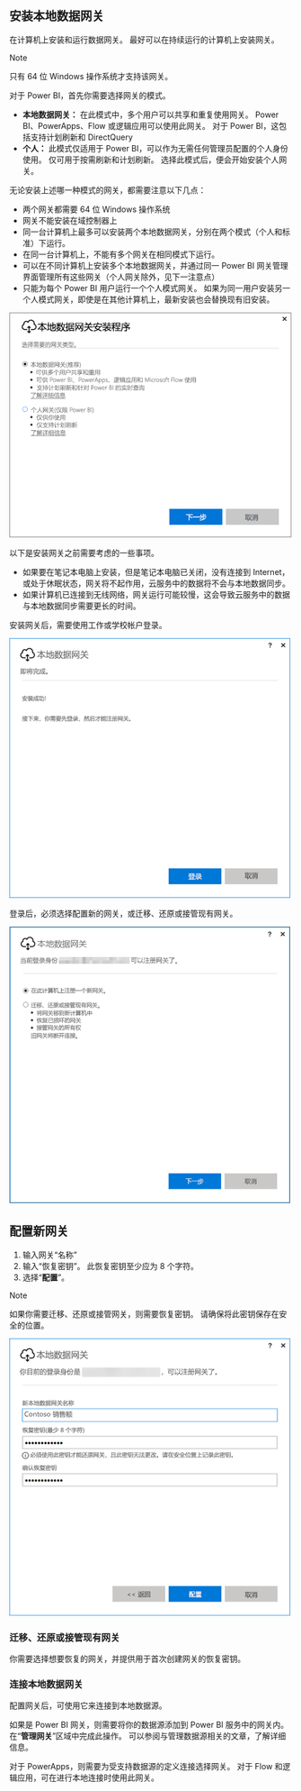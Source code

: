 ## <a name="install-the-on-premises-data-gateway"></a>安装本地数据网关
在计算机上安装和运行数据网关。 最好可以在持续运行的计算机上安装网关。

> [!NOTE]
> 只有 64 位 Windows 操作系统才支持该网关。
> 
> 

对于 Power BI，首先你需要选择网关的模式。

* **本地数据网关：** 在此模式中，多个用户可以共享和重复使用网关。 Power BI、PowerApps、Flow 或逻辑应用可以使用此网关。 对于 Power BI，这包括支持计划刷新和 DirectQuery
* **个人：** 此模式仅适用于 Power BI，可以作为无需任何管理员配置的个人身份使用。 仅可用于按需刷新和计划刷新。 选择此模式后，便会开始安装个人网关。

无论安装上述哪一种模式的网关，都需要注意以下几点：

* 两个网关都需要 64 位 Windows 操作系统
* 网关不能安装在域控制器上
* 同一台计算机上最多可以安装两个本地数据网关，分别在两个模式（个人和标准）下运行。 
* 在同一台计算机上，不能有多个网关在相同模式下运行。
* 可以在不同计算机上安装多个本地数据网关，并通过同一 Power BI 网关管理界面管理所有这些网关（个人网关除外，见下一注意点）
* 只能为每个 Power BI 用户运行一个个人模式网关。 如果为同一用户安装另一个人模式网关，即使是在其他计算机上，最新安装也会替换现有旧安装。

![On-prem-data-gateway-install-powerbi](./media/gateway-onprem-install-include/on-prem-data-gateway-install-powerbi.png)

以下是安装网关之前需要考虑的一些事项。

* 如果要在笔记本电脑上安装，但是笔记本电脑已关闭，没有连接到 Internet，或处于休眠状态，网关将不起作用，云服务中的数据将不会与本地数据同步。
* 如果计算机已连接到无线网络，网关运行可能较慢，这会导致云服务中的数据与本地数据同步需要更长的时间。

安装网关后，需要使用工作或学校帐户登录。

![On-prem-data-gateway-install-signin](./media/gateway-onprem-install-include/on-prem-data-gateway-install-signin.png)

登录后，必须选择配置新的网关，或迁移、还原或接管现有网关。

![On-prem-data-gateway-install-register-recovery](./media/gateway-onprem-install-include/on-prem-data-gateway-install-register-recovery.png)

## <a name="configure-a-new-gateway"></a>配置新网关
1. 输入网关“名称”
2. 输入“恢复密钥”。 此恢复密钥至少应为 8 个字符。
3. 选择“**配置**”。

> [!NOTE]
> 如果你需要迁移、还原或接管网关，则需要恢复密钥。 请确保将此密钥保存在安全的位置。
> 
> 

![On-prem-data-gateway-install-recovery](./media/gateway-onprem-install-include/on-prem-data-gateway-install-recovery.png)

### <a name="migrate-restore-or-take-over-an-existing-gateway"></a>迁移、还原或接管现有网关
你需要选择想要恢复的网关，并提供用于首次创建网关的恢复密钥。

### <a name="on-premises-data-gateway-connected"></a>连接本地数据网关
配置网关后，可使用它来连接到本地数据源。

如果是 Power BI 网关，则需要将你的数据源添加到 Power BI 服务中的网关内。 在“**管理网关**”区域中完成此操作。 可以参阅与管理数据源相关的文章，了解详细信息。

对于 PowerApps，则需要为受支持数据源的定义连接选择网关。 对于 Flow 和逻辑应用，可在进行本地连接时使用此网关。

